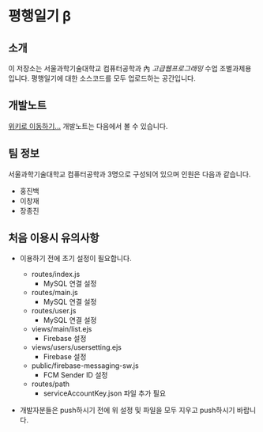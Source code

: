 # 평행일기 β

## 소개
이 저장소는 서울과학기술대학교 컴퓨터공학과 內 *고급웹프로그래밍* 수업 조별과제용 입니다.
평행일기에 대한 소스코드를 모두 업로드하는 공간입니다.

## 개발노트
[위키로 이동하기...](https://github.com/eurobin4321/parallel_diary/wiki)
개발노트는 다음에서 볼 수 있습니다.

## 팀 정보

서울과학기술대학교 컴퓨터공학과 3명으로 구성되어 있으며 인원은 다음과 같습니다.

+ 홍진백
+ 이창재
+ 장종진

## 처음 이용시 유의사항
* 이용하기 전에 초기 설정이 필요합니다.
    * routes/index.js
        * MySQL 연결 설정
    * routes/main.js
        * MySQL 연결 설정
    * routes/user.js
        * MySQL 연결 설정
    * views/main/list.ejs
        * Firebase 설정
    * views/users/usersetting.ejs
        * Firebase 설정
    * public/firebase-messaging-sw.js
        * FCM Sender ID 설정
    * routes/path
        * serviceAccountKey.json 파일 추가 필요

* 개발자분들은 push하시기 전에 위 설정 및 파일을 모두 지우고 push하시기 바랍니다.